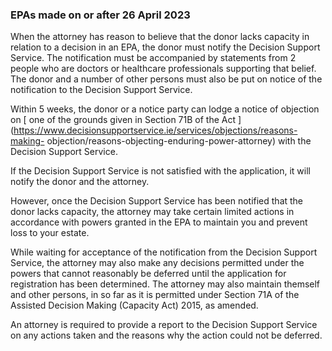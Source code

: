 ###  EPAs made on or after 26 April 2023

When the attorney has reason to believe that the donor lacks capacity in
relation to a decision in an EPA, the donor must notify the Decision Support
Service. The notification must be accompanied by statements from 2 people who
are doctors or healthcare professionals supporting that belief. The donor and
a number of other persons must also be put on notice of the notification to
the Decision Support Service.

Within 5 weeks, the donor or a notice party can lodge a notice of objection on
[ one of the grounds given in Section 71B of the Act
](https://www.decisionsupportservice.ie/services/objections/reasons-making-
objection/reasons-objecting-enduring-power-attorney) with the Decision Support
Service.

If the Decision Support Service is not satisfied with the application, it will
notify the donor and the attorney.

However, once the Decision Support Service has been notified that the donor
lacks capacity, the attorney may take certain limited actions in accordance
with powers granted in the EPA to maintain you and prevent loss to your
estate.

While waiting for acceptance of the notification from the Decision Support
Service, the attorney may also make any decisions permitted under the powers
that cannot reasonably be deferred until the application for registration has
been determined. The attorney may also maintain themself and other persons, in
so far as it is permitted under Section 71A of the Assisted Decision Making
(Capacity Act) 2015, as amended.

An attorney is required to provide a report to the Decision Support Service on
any actions taken and the reasons why the action could not be deferred.
